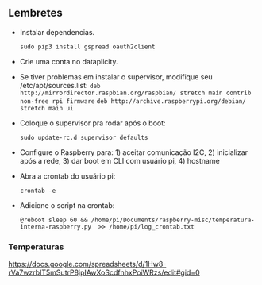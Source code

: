  ## Lembretes
- Instalar dependencias.

  `sudo pip3 install gspread oauth2client`


- Crie uma conta no dataplicity.

- Se tiver problemas em instalar o supervisor, modifique seu /etc/apt/sources.list:
  `deb http://mirrordirector.raspbian.org/raspbian/ stretch main contrib non-free rpi firmware`
  `deb http://archive.raspberrypi.org/debian/ stretch main ui`


- Coloque o supervisor pra rodar após o boot:

  `sudo update-rc.d supervisor defaults`

 - Configure o Raspberry para: 1) aceitar comunicação I2C, 2) inicializar após a rede, 3) dar boot em CLI com usuário pi, 4) hostname

 - Abra a crontab do usuário pi:
 
   `crontab -e`
   
 - Adicione o script na crontab:
 
   `@reboot sleep 60 && /home/pi/Documents/raspberry-misc/temperatura-interna-raspberry.py  >> /home/pi/log_crontab.txt`
   


### Temperaturas
https://docs.google.com/spreadsheets/d/1Hw8-rVa7wzrbIT5mSutrP8jpIAwXoScdfnhxPoiWRzs/edit#gid=0
